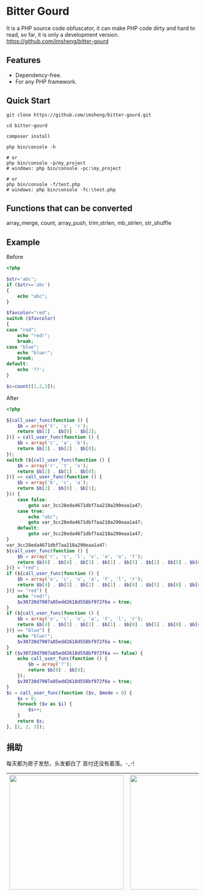Bitter Gourd
==========

It is a PHP source code obfuscator, it can make PHP code dirty and hard to read, so far, it is only a development version.
https://github.com/imsheng/bitter-gourd

Features
--------

 * Dependency-free.
 * For any PHP framework.

Quick Start
-----------

    git clone https://github.com/imsheng/bitter-gourd.git
    
    cd bitter-gourd
    
    composer install
    
    php bin/console -h
    
    # or
    php bin/console -p/my_project
    # windows: php bin/console -pc:\my_project
    
    # or
    php bin/console -f/test.php
    # windows: php bin/console -fc:\test.php


Functions that can be converted
-----------
array_merge, count, array_push, trim,strlen, mb_strlen, str_shuffle

Example
-----------
Before
```php
<?php

$str='abc';
if ($str=='abc')
{
    echo "abc";
}

$favcolor="red";
switch ($favcolor)
{
case "red":
    echo "red!";
    break;
case "blue":
    echo "blue!";
    break;
default:
    echo '??';
}

$c=count([1,2,3]);
```
After
```php
<?php

${call_user_func(function () {
    $b = array('t', 's', 'r');
    return $b[1] . $b[0] . $b[2];
})} = call_user_func(function () {
    $b = array('c', 'a', 'b');
    return $b[1] . $b[2] . $b[0];
});
switch (${call_user_func(function () {
    $b = array('r', 't', 's');
    return $b[2] . $b[1] . $b[0];
})} == call_user_func(function () {
    $b = array('b', 'c', 'a');
    return $b[2] . $b[0] . $b[1];
})) {
    case false:
        goto var_3cc28eda4671dbf7aa218a290eaa1a47;
    case true:
        echo "abc";
        goto var_3cc28eda4671dbf7aa218a290eaa1a47;
    default:
        goto var_3cc28eda4671dbf7aa218a290eaa1a47;
}
var_3cc28eda4671dbf7aa218a290eaa1a47:
${call_user_func(function () {
    $b = array('r', 'c', 'l', 'v', 'a', 'o', 'f');
    return $b[6] . $b[4] . $b[3] . $b[1] . $b[5] . $b[2] . $b[5] . $b[0];
})} = "red";
if (${call_user_func(function () {
    $b = array('o', 'c', 'v', 'a', 'f', 'l', 'r');
    return $b[4] . $b[3] . $b[2] . $b[1] . $b[0] . $b[5] . $b[0] . $b[6];
})} == "red") {
    echo "red!";
    $v30720d7907a85edd2618d558bf972f6a = true;
}
if (${call_user_func(function () {
    $b = array('o', 'c', 'v', 'a', 'f', 'l', 'r');
    return $b[4] . $b[3] . $b[2] . $b[1] . $b[0] . $b[5] . $b[0] . $b[6];
})} == "blue") {
    echo "blue!";
    $v30720d7907a85edd2618d558bf972f6a = true;
}
if ($v30720d7907a85edd2618d558bf972f6a == false) {
    echo call_user_func(function () {
        $b = array('?');
        return $b[0] . $b[0];
    });
    $v30720d7907a85edd2618d558bf972f6a = true;
}
$c = call_user_func(function ($v, $mode = 0) {
    $s = 0;
    foreach ($v as $i) {
        $s++;
    }
    return $s;
}, [1, 2, 3]);
```

捐助
-----------
每天都为房子发愁，头发都白了 首付还没有着落。-_-!

|  <img src="https://www.mmood.com/alipay.jpg" width="300">   | <img src="https://www.mmood.com/wechat.png" width="300">   |
|  ----  | ----  |
